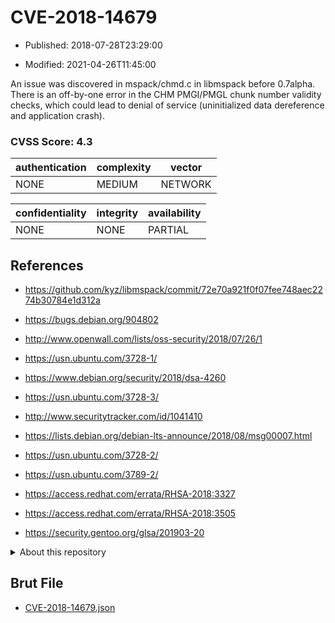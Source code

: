 # CVE-2018-14679

- Published: 2018-07-28T23:29:00

- Modified: 2021-04-26T11:45:00

An issue was discovered in mspack/chmd.c in libmspack before 0.7alpha. There is an off-by-one error in the CHM PMGI/PMGL chunk number validity checks, which could lead to denial of service (uninitialized data dereference and application crash).

### CVSS Score: **4.3**

| authentication | complexity | vector |
| --- | --- | --- |
| NONE | MEDIUM | NETWORK |

| confidentiality | integrity | availability |
| --- | --- | --- |
| NONE | NONE | PARTIAL |

## References

* https://github.com/kyz/libmspack/commit/72e70a921f0f07fee748aec2274b30784e1d312a

* https://bugs.debian.org/904802

* http://www.openwall.com/lists/oss-security/2018/07/26/1

* https://usn.ubuntu.com/3728-1/

* https://www.debian.org/security/2018/dsa-4260

* https://usn.ubuntu.com/3728-3/

* http://www.securitytracker.com/id/1041410

* https://lists.debian.org/debian-lts-announce/2018/08/msg00007.html

* https://usn.ubuntu.com/3728-2/

* https://usn.ubuntu.com/3789-2/

* https://access.redhat.com/errata/RHSA-2018:3327

* https://access.redhat.com/errata/RHSA-2018:3505

* https://security.gentoo.org/glsa/201903-20

<details>
<summary>About this repository</summary> 

  This repository is part of the project [Live Hack CVE](https://github.com/Live-Hack-CVE). Main website can be found [www.live-hack.org](https://www.live-hack.org) 
  
  Made by [Sn0wAlice](https://github.com/Sn0wAlice) for the people that care about security and need to have a feed of the latest CVEs. Hope you enjoy it, don't forget to star the repo and follow me on [Twitter](https://twitter.com/Sn0wAlice) and [Github](https://github.com/Sn0wAlice). And that is my [personnal website](https://www.alice-snow.me/)

  - [Home Page](https://github.com/Live-Hack-CVE)
  - [Framework](https://github.com/Live-Hack-CVE/cve-framework)
  - [CVE database](https://github.com/Live-Hack-CVE/full_database)
  - [Changelog](https://github.com/Live-Hack-CVE/Changelog)
</details>

## Brut File

* [CVE-2018-14679.json](https://raw.githubusercontent.com/Live-Hack-CVE/full_database/main/cves/2018/CVE-2018-14679.json)

